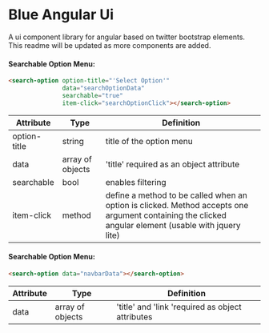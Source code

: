 Blue Angular Ui
=============

A ui component library for angular based on twitter bootstrap elements.
This readme will be updated as more components are added.

#### Searchable Option Menu:

```HTML
<search-option option-title="'Select Option'"
               data="searchOptionData"
               searchable="true"
               item-click="searchOptionClick"></search-option>
```

| Attribute  | Type | Definition
| ------------- | ------------- | ------------- |
| option-title  | string  | title of the option menu |
| data  | array of objects  | 'title' required as an object attribute |
| searchable  | bool  | enables filtering |
| item-click  | method  | define a method to be called when an option is clicked. Method accepts one argument containing the clicked angular element (usable with jquery lite) |

#### Searchable Option Menu:

```HTML
<search-option data="navbarData"></search-option>
```

| Attribute  | Type | Definition
| ------------- | ------------- | ------------- |
| data  | array of objects  | 'title' and 'link 'required as object attributes |
